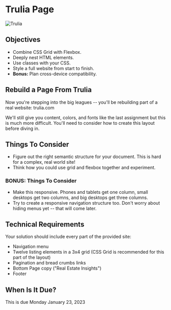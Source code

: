 # Trulia Page
![Trulia](images/trulia.png)

## Objectives
- Combine CSS Grid with Flexbox.
- Deeply nest HTML elements.
- Use classes with your CSS.
- Style a full website from start to finish.
- **Bonus:** Plan cross-device compatibility.

## Rebuild a Page From Trulia
Now you're stepping into the big leagues -- you'll be rebuilding part of a real website: trulia.com

We'll still give you content, colors, and fonts like the last assignment but this is much more difficult.  You'll need to consider how to create this layout before diving in.

## Things To Consider
- Figure out the right semantic structure for your document.  This is hard for a complex, real world site!
- Think how you could use grid and flexbox together and experiment.

### BONUS:  Things To Consider
- Make this responsive.  Phones and tablets get one column, small desktops get two columns, and big desktops get three columns.
- Try to create a responsive navigation structure too. Don't worry about hiding menus yet -- that will come later.

## Technical Requirements
Your solution should include every part of the provided site:
- Navigation menu
- Twelve listing elements in a 3x4 grid (CSS Grid is recommended for this part of the layout)
- Pagination and bread crumbs links
- Bottom Page copy ("Real Estate Insights")
- Footer

## When Is It Due?
This is due Monday January 23, 2023
